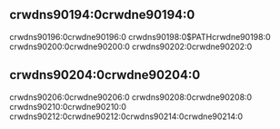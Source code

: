 ## crwdns90194:0crwdne90194:0

crwdns90196:0crwdne90196:0 crwdns90198:0$PATHcrwdne90198:0 crwdns90200:0crwdne90200:0 crwdns90202:0crwdne90202:0

## crwdns90204:0crwdne90204:0

crwdns90206:0crwdne90206:0<!-- ignore --> crwdns90208:0crwdne90208:0 crwdns90210:0crwdne90210:0 crwdns90212:0crwdne90212:0<!-- ignore
-->crwdns90214:0crwdne90214:0
